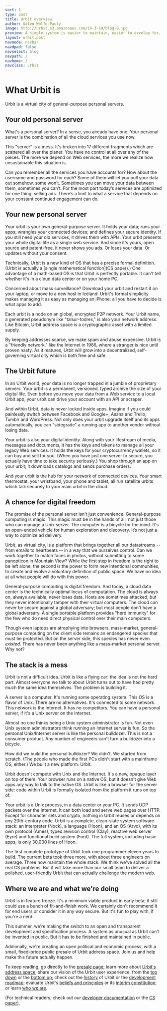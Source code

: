 ```yaml
---
sort: 1
type: post
title: Urbit overview
author: Galen Wolfe-Pauly
image: http://urbit.s3.amazonaws.com/16-3-10/blog-0.jpg
preview: A simple system is easier to maintain, easier to develop for, and easier to understand.
layout: urbit,post
navmode: navbar
navdpad: false
navselect: blog
navpath: /
navhome: /
navclass: urbit
---
```


# What Urbit is

Urbit is a virtual city of general-purpose personal servers.

## Your old personal server

What's a personal server?  In a sense, you already have one.  Your
personal server is the combination of all the cloud services you use
now.  

This "server" is a mess.  It's broken into 17 different fragments
which are scattered all over the planet.  You have no control at all
over any of the pieces.  The more we depend on Web services, the more
we realize how unsustainable this situation is.

Can you remember all the services you have accounts for?  How about
the username and password for each?  Some of them will let you pull
your data out somehow, some won’t.  Sometimes you can move your data
between them, sometimes you can’t.  For the most part today’s services
are optimized for one thing: selling ads.  There’s a limit to what a
service that depends on your constant continued engagement can do.  

## Your new personal server

Your urbit is your own general-purpose server.  It holds your data;
runs your apps; wrangles your connected devices; and defines your
secure identity.  If you still need your old services, it drives them
with APIs.  Your urbit presents your whole digital life as a single
web service.  And since it's yours, open source and patent-free, it
never shows you ads.  Or loses your data.  Or updates without your
consent.

Technically, Urbit is a new kind of OS that has a precise formal
definition.  (Urbit is actually a [single mathematical function](CS
paper).)  One advantage of a math-based OS is that Urbit is perfectly
portable.  It can't tell whether it's in a cloud data center or on
your home PC.  

Concerned about mass surveillance?  Download your urbit and restart it
on your laptop, or move to a new host in Iceland.  Urbit's formal
simplicity makes managing it as easy as managing an iPhone: all you
have to decide is what apps to add.

Each urbit is a node on an global, encrypted P2P network.  Your Urbit
name, a generated pseudonym like "talsur-todres," is also your network
address.  Like Bitcoin, Urbit address space is a cryptographic asset
with a limited supply.  

By keeping addresses scarce, we make spam and abuse expensive.  Urbit
is a "friendly network," like the Internet in 1986, where a stranger
is nice until proven nasty.  As it matures, Urbit will grow into a
decentralized, self-governing virtual city which is both free and
safe.

## The Urbit future

In an Urbit world, your data is no longer trapped in a jumble of
proprietary servers.  Your urbit is a permanent, versioned, typed
archive the size of your digital life.  Even before you move your data
from a Web service to a local Urbit app, your urbit can drive your
account with an API or scraper.  

And within Urbit, data is never locked inside apps.  Imagine if you
could painlessly switch between Facebook and Google+, Asana and
Trello, Tumblr and WordPress.  Not only does your urbit upgrade itself
and its apps automatically, you can "sidegrade" a running app to
another vendor without losing data.

Your urbit is also your digital identity.  Along with your lifestream
of media, messages and documents, it has the keys and tokens to manage
all your legacy Web services.  It holds the keys for your
cryptocurrency wallets, so it can buy and sell for you.  (When you
have just one server to secure, you actually have time to take
security seriously.)  You shop through an app on your urbit; it
downloads catalogs and sends purchase orders.

And your urbit is the hub for your network of connected devices.  Your
smart thermostat, your wristband, your phone and tablet, all run
satellite urbits which talk securely to your main urbit in the cloud.

## A chance for digital freedom

The promise of the personal server isn't just convenience.
General-purpose computing is magic.  This magic must be in the hands
of all, not just those who can manage a Unix server.   The computer is
a bicycle for the mind.  It's an open-ended vehicle for human
exploration and discovery.  It’s not just a way to optimize ad
delivery.  

Urbit, as virtual city, is a platform that brings together all our
datastreams -- from emails to heartbeats -- in a way that we ourselves
control.  Can we work together to match faces in photos, without
submitting to some panopticon in Mountain View?  While the first step
in freedom is the right to be left alone, the second is the power to
form new intentional communities, to create and evolve a voluntary
definition of public space.  We have no idea at all what people will
do with this power.

General-purpose computing is digital freedom.  And today, a cloud data
center is the technically optimal locus of computation.  The cloud is
always on, always available, never loses data.  Hosts are sometimes
attacked; but they never intentionally tamper with their virtual
computers.  The cloud can never be secure against a global adversary;
but most people don't have a global adversary.  A single portable
platform provides "herd immunity" for the few who do need direct
physical control over their main computers.

Though even laptops are atrophying into browsers, mass-market,
general-purpose computing on the client side remains an endangered
species that must be protected.  But on the server side, this species
has never even *existed*.  There has never been anything like a
mass-market personal server.  Why not?

## The stack is a mess

Urbit is not a difficult idea.  Urbit is like a flying car: the idea
is not the hard part.  Almost everyone we talk to about Urbit turns
out to have had pretty much the same idea themselves.  The problem is
building it.

A server is a computer.  It's running some operating system.  This OS
is a flavor of Unix.  There are no alternatives.  It's connected to
some network.  This network is the Internet.  It has no competitors.
You can have a personal server, if it's a Unix server on the Internet.

Almost no one thinks being a Unix system administrator is fun.  Not
even Unix system administrators think running an Internet server is
fun.  So the personal Unix/Internet server is like the personal
bulldozer.  This is not a consumer product.  Any number of engineers
can't turn a bulldozer into a bicycle.

How did we build the personal bulldozer?  We didn't.  We started from
scratch.  (The people who made the first PCs didn't start with a
mainframe OS, either.)  We built a new platform: Urbit.  

Urbit doesn't compete with Unix and the Internet.  It's a new, opaque
layer on top of them.  Your browser runs on a native OS, but it
doesn't give Web apps any way to talk to the native OS.  Urbit is like
a browser for the server side: code within Urbit is formally isolated
from the platform it runs on top of.

Your urbit is a Unix process, in a data center or your PC.  It sends
UDP packets over the Internet.  It can both load and serve web pages
over HTTP.  Except for character sets and crypto, nothing in Urbit
reuses or depends on any 20th-century code.   Urbit is a complete,
clean-slate system software stack: an interpreter (Nock), a language
(Hoon), and an OS (Arvo), with its own protocol (Ames), typed revision
control (Clay), reactive web server (Eyre) and functional build system
(Ford).  The full system, including basic apps, is only 30,000 lines
of Hoon.  

The first complete prototype of Urbit took one programmer eleven years
to build.  The current beta took three more, with about three
engineers on average.  Three now maintain the whole stack.  We think
we've solved all the real CS problems.  But it will take more than our
small team to deliver a polished, user-friendly Urbit that can
actually challenge the modern web.

## Where we are and what we're doing

Urbit is in feature freeze.  It's a minimum viable product in early
beta; it still could use a bunch of fit-and-finish work.  We certainly
don't recommend it for end users or consider it in any way secure.
But it's fun to play with, if you're a nerd.

This summer, we're making the switch to an open and transparent
development and specification process.  A system as unusual as Urbit
can't be invented in public.  But it has to be finished and maintained
in public.  

Addionally, we're creating an open political and economic process,
with a small, fixed-price public presale of Urbit address space.  Join
us and help make this future actually happen.

To keep reading, go directly to the [presale page](); learn more about
[Urbit's address space](); share our vision of the Urbit user
experience, from the [top down]() or the [bottom up](); check out the
[history]() of Urbit or the [development roadmap](); evaluate Urbit's
[beliefs and principles]() or its [interim constitution](); or learn
[who we are]().

(For technical readers, check out our [developer documentation]() or
the [CS paper]()).
